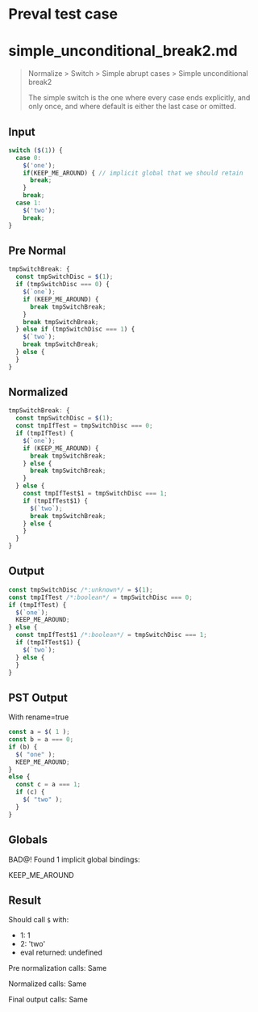 # Preval test case

# simple_unconditional_break2.md

> Normalize > Switch > Simple abrupt cases > Simple unconditional break2
>
> The simple switch is the one where every case ends explicitly, and only once, and where default is either the last case or omitted.

## Input

`````js filename=intro
switch ($(1)) {
  case 0:
    $('one');
    if(KEEP_ME_AROUND) { // implicit global that we should retain
      break;
    }
    break;
  case 1:
    $('two');
    break;
}
`````

## Pre Normal


`````js filename=intro
tmpSwitchBreak: {
  const tmpSwitchDisc = $(1);
  if (tmpSwitchDisc === 0) {
    $(`one`);
    if (KEEP_ME_AROUND) {
      break tmpSwitchBreak;
    }
    break tmpSwitchBreak;
  } else if (tmpSwitchDisc === 1) {
    $(`two`);
    break tmpSwitchBreak;
  } else {
  }
}
`````

## Normalized


`````js filename=intro
tmpSwitchBreak: {
  const tmpSwitchDisc = $(1);
  const tmpIfTest = tmpSwitchDisc === 0;
  if (tmpIfTest) {
    $(`one`);
    if (KEEP_ME_AROUND) {
      break tmpSwitchBreak;
    } else {
      break tmpSwitchBreak;
    }
  } else {
    const tmpIfTest$1 = tmpSwitchDisc === 1;
    if (tmpIfTest$1) {
      $(`two`);
      break tmpSwitchBreak;
    } else {
    }
  }
}
`````

## Output


`````js filename=intro
const tmpSwitchDisc /*:unknown*/ = $(1);
const tmpIfTest /*:boolean*/ = tmpSwitchDisc === 0;
if (tmpIfTest) {
  $(`one`);
  KEEP_ME_AROUND;
} else {
  const tmpIfTest$1 /*:boolean*/ = tmpSwitchDisc === 1;
  if (tmpIfTest$1) {
    $(`two`);
  } else {
  }
}
`````

## PST Output

With rename=true

`````js filename=intro
const a = $( 1 );
const b = a === 0;
if (b) {
  $( "one" );
  KEEP_ME_AROUND;
}
else {
  const c = a === 1;
  if (c) {
    $( "two" );
  }
}
`````

## Globals

BAD@! Found 1 implicit global bindings:

KEEP_ME_AROUND

## Result

Should call `$` with:
 - 1: 1
 - 2: 'two'
 - eval returned: undefined

Pre normalization calls: Same

Normalized calls: Same

Final output calls: Same
